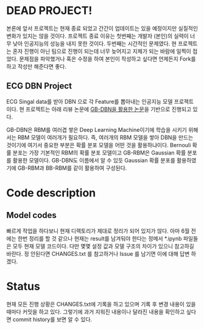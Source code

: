 # DEAD PROJECT!
본론에 앞서 프로젝트는 현재 종료 되었고 간간이 업데이트는 있을 예정이지만 실질적인 변화가 있지는 않을 것이다. 프로젝트 종료 이유는 첫번째는 개발자 (본인)의 실력이 너무 낮아 인공지능의 성능을 내지 못한 것이다. 두번째는 시간적인 문제였다. 현 프로젝트는 혼자 진행이 아닌 팀으로 진행이 되는데 너무 늦어지고 지체가 되는 바람에 일찍이 접었다. 문제점을 파악했거나 혹은 수정을 하여 본인이 작성하고 싶다면 언제든지 Fork를 하고 작성만 해준다면 좋다.

## ECG DBN Project
ECG Singal data를 받아 DBN 으로 각 Feature를 뽑아내는 인공지능 모델 프로젝트이다. 현 프로젝트는 아래 리뷰 논문에 <a href="https://www.sciencedirect.com/science/article/pii/S2590188520300123?via%3Dihub">GB-DBN을 활용한 논문</a>을 기반으로 진행되고 있다. 

GB-DBN은 RBM를 여러겹 쌓은 Deep Learning Machine이기에 학습을 시키기 위해서는 RBM 모델이 여러개가 필요하다. 즉, 여러개의 RBM 모델을 쌓아 DBN을 만드는 것이기에 여기서 중요한 부분은 확률 분포 모델을 어떤 것을 활용하냐이다. Bernouli 확률 분포는 가장 기본적인 RBM의 확률 분포 모델이고 GB-RBM은 Gaussian 확률 분포를 활용한 모델이다. GB-DBN도 이름에서 알 수 있듯 Gaussian 확률 분포를 활용하였기에 GB-RBM과 BB-RBM를 같이 활용하여 구성된다. 
# Code description
## Model codes
빠르게 작업을 하다보니 현재 디렉토리가 제대로 정리가 되어 있지가 않다. 아마 6월 전에는 한번 정리를 할 것 같으나 현재는 result를 남겨둬야 한다는 정메서 *.ipynb 파일들은 모두 현재 모델 코드이다. 다만 몇몇 설정 값과 모델 구조의 차이가 있으니 참고하길 바란다. 정 안된다면 CHANGES.txt 를 참고하거나 Issue 를 남기면 이에 대해 답변 하겠다. 
# Status
현재 모든 진행 상황은 CHANGES.txt에 기록을 하고 있으며 기록 후 변경 내용이 있을때마다 커밋을 하고 있다. 그렇기에 과거 지워진 내용이나 달라진 내용을 확인하고 싶다면 commit history를 보면 알 수 있다. 

